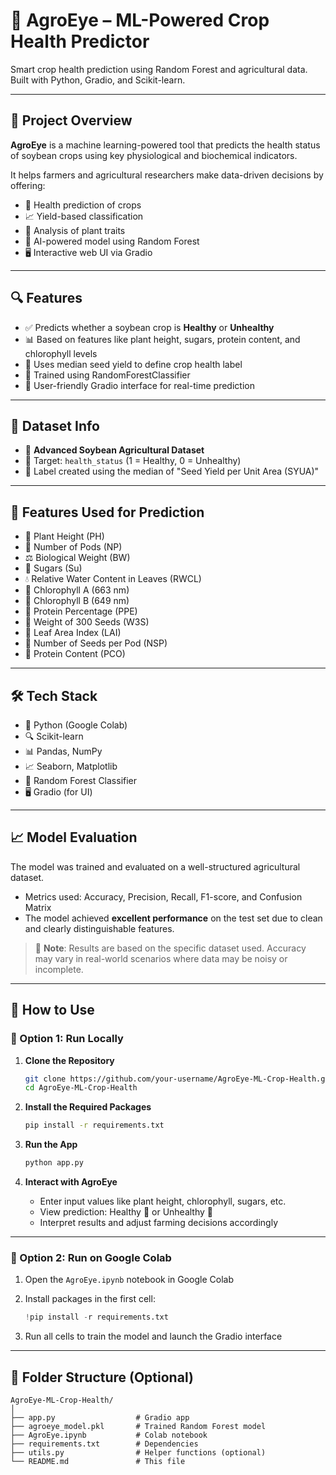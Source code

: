 # 🌾 AgroEye – ML-Powered Crop Health Predictor

Smart crop health prediction using Random Forest and agricultural data. Built with Python, Gradio, and Scikit-learn.

---

## 📌 Project Overview

**AgroEye** is a machine learning-powered tool that predicts the health status of soybean crops using key physiological and biochemical indicators.

It helps farmers and agricultural researchers make data-driven decisions by offering:

- 🌱 Health prediction of crops  
- 📈 Yield-based classification  
- 🔬 Analysis of plant traits  
- 🧠 AI-powered model using Random Forest  
- 🖥️ Interactive web UI via Gradio  

---

## 🔍 Features

- ✅ Predicts whether a soybean crop is **Healthy** or **Unhealthy**
- 📊 Based on features like plant height, sugars, protein content, and chlorophyll levels
- 🧪 Uses median seed yield to define crop health label
- 🧠 Trained using RandomForestClassifier
- 💬 User-friendly Gradio interface for real-time prediction

---

## 🌾 Dataset Info

- 🎯 **Advanced Soybean Agricultural Dataset**
- 🌿 Target: `health_status` (1 = Healthy, 0 = Unhealthy)
- 📏 Label created using the median of "Seed Yield per Unit Area (SYUA)"

---

## 🧬 Features Used for Prediction

- 📏 Plant Height (PH)  
- 🌾 Number of Pods (NP)  
- ⚖️ Biological Weight (BW)  
- 🍬 Sugars (Su)  
- 💧 Relative Water Content in Leaves (RWCL)  
- 🌿 Chlorophyll A (663 nm)  
- 🌿 Chlorophyll B (649 nm)  
- 🧪 Protein Percentage (PPE)  
- 🌰 Weight of 300 Seeds (W3S)  
- 🍃 Leaf Area Index (LAI)  
- 🌱 Number of Seeds per Pod (NSP)  
- 🧬 Protein Content (PCO)

---

## 🛠️ Tech Stack

- 🐍 Python (Google Colab)
- 🔍 Scikit-learn
- 📊 Pandas, NumPy
- 📈 Seaborn, Matplotlib
- 🧠 Random Forest Classifier
- 🖥️ Gradio (for UI)

---

## 📈 Model Evaluation

The model was trained and evaluated on a well-structured agricultural dataset.

- Metrics used: Accuracy, Precision, Recall, F1-score, and Confusion Matrix
- The model achieved **excellent performance** on the test set due to clean and clearly distinguishable features.

> 📌 **Note**: Results are based on the specific dataset used. Accuracy may vary in real-world scenarios where data may be noisy or incomplete.

---

## 🚀 How to Use

### 🔧 Option 1: Run Locally

1. **Clone the Repository**
   ```bash
   git clone https://github.com/your-username/AgroEye-ML-Crop-Health.git
   cd AgroEye-ML-Crop-Health
   ```

2. **Install the Required Packages**
   ```bash
   pip install -r requirements.txt
   ```

3. **Run the App**
   ```bash
   python app.py
   ```

4. **Interact with AgroEye**
   - Enter input values like plant height, chlorophyll, sugars, etc.
   - View prediction: Healthy 🌱 or Unhealthy 🧪
   - Interpret results and adjust farming decisions accordingly

---

### 🧪 Option 2: Run on Google Colab

1. Open the `AgroEye.ipynb` notebook in Google Colab  
2. Install packages in the first cell:
   ```python
   !pip install -r requirements.txt
   ```

3. Run all cells to train the model and launch the Gradio interface

---

## 📂 Folder Structure (Optional)

```
AgroEye-ML-Crop-Health/
│
├── app.py                  # Gradio app
├── agroeye_model.pkl       # Trained Random Forest model
├── AgroEye.ipynb           # Colab notebook
├── requirements.txt        # Dependencies
├── utils.py                # Helper functions (optional)
└── README.md               # This file
```

